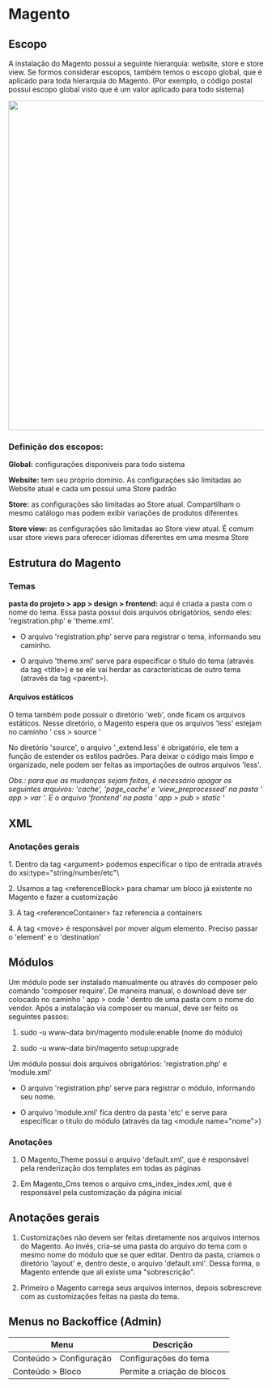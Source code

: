 # Magento

## Escopo

A instalação do Magento possui a seguinte hierarquia: website, store e store view. Se formos considerar escopos, também temos o escopo global, que é aplicado para toda hierarquia do Magento. (Por exemplo, o código postal possui escopo global visto que é um valor aplicado para todo sistema)

<p align="center" width="250">
  <img src="https://user-images.githubusercontent.com/102316177/165958318-008d4ad5-8435-40d9-b54e-128deef9697d.png" width="650">
</p>

### Definição dos escopos:

**Global:** configurações disponíveis para todo sistema

**Website:** tem seu próprio domínio. As configurações são limitadas ao Website atual e cada um possui uma Store padrão

**Store:** as configurações são limitadas ao Store atual. Compartilham o mesmo catálogo mas podem exibir variações de produtos diferentes

**Store view:** as configurações são limitadas ao Store view atual. É comum usar store views para oferecer idiomas diferentes em uma mesma Store

## Estrutura do Magento

### Temas

**pasta do projeto > app > design > frontend:** aqui é criada a pasta com o nome do tema. Essa pasta possui dois arquivos obrigatórios, sendo eles: 'registration.php' e 'theme.xml'.

- O arquivo 'registration.php' serve para registrar o tema, informando seu caminho.

- O arquivo 'theme.xml' serve para especificar o titulo do tema (através da tag \<title>) e se ele vai herdar as características de outro tema (através da tag \<parent>).

#### Arquivos estáticos

O tema também pode possuir o diretório 'web', onde ficam os arquivos estáticos. Nesse diretório, o Magento espera que os arquivos 'less' estejam no caminho ' css > source '

No diretório 'source', o arquivo '\_extend.less' é obrigatório, ele tem a função de estender os estilos padrões. Para deixar o código mais limpo e organizado, nele podem ser feitas as importações de outros arquivos 'less'.
  
_Obs.: para que as mudanças sejam feitas, é necessário apagar os seguintes arquivos: 'cache', 'page_cache' e 'view_preprocessed' na pasta ' app > var '. E o arquivo 'frontend' na pasta ' app > pub > static '_

## XML

### Anotações gerais
  
1\. Dentro da tag \<argument> podemos especificar o tipo de entrada através do xsi:type="string/number/etc"\
  
2\. Usamos a tag \<referenceBlock> para chamar um bloco já existente no Magento e fazer a customização
  
3\. A tag \<referenceContainer> faz referencia a containers
  
4\. A tag \<move> é responsável por mover algum elemento. Preciso passar o 'element' e o 'destination'

## Módulos
  
Um módulo pode ser instalado manualmente ou através do composer pelo comando 'composer require'. De maneira manual, o download deve ser colocado no caminho ' app > code ' dentro de uma pasta com o nome do vendor. Após a instalação via composer ou manual, deve ser feito os seguintes passos:
  
1. sudo -u www-data bin/magento module:enable (nome do módulo)

2. sudo -u www-data bin/magento setup:upgrade
  
Um módulo possui dois arquivos obrigatórios: 'registration.php' e 'module.xml'
  
- O arquivo 'registration.php' serve para registrar o módulo, informando seu nome.

- O arquivo 'module.xml' fica dentro da pasta 'etc' e serve para especificar o titulo do módulo (através da tag  \<module name="nome">)
  
### Anotações
  
1. O Magento_Theme possui o arquivo 'default.xml', que é responsável pela renderização dos templates em todas as páginas
  
2. Em Magento_Cms temos o arquivo cms_index_index.xml, que é responsável pela customização da página inicial

## Anotações gerais
  
1. Customizações não devem ser feitas diretamente nos arquivos internos do Magento. Ao invés, cria-se uma pasta do arquivo do tema com o mesmo nome do módulo que se quer editar. Dentro da pasta, criamos o diretório 'layout' e, dentro deste, o arquivo 'default.xml'. Dessa forma, o Magento entende que ali existe uma "sobrescrição".

2. Primeiro o Magento carrega seus arquivos internos, depois sobrescreve com as customizações feitas na pasta do tema.

## Menus no Backoffice (Admin)

| Menu | Descrição |
| --- | --- |
| Conteúdo > Configuração | Configurações do tema |
| Conteúdo > Bloco | Permite a criação de blocos |
